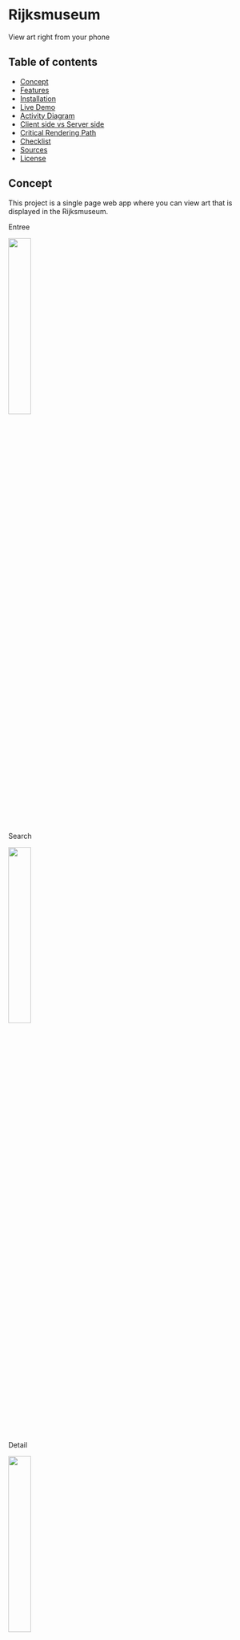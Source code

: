 # Rijksmuseum
View art right from your phone

## Table of contents
* [Concept](https://github.com/marloestacx/pwa-rijksmuseum#concept)
* [Features](https://github.com/marloestacx/pwa-rijksmuseum#features)
* [Installation](https://github.com/marloestacx/pwa-rijksmuseum#installation)
* [Live Demo](https://github.com/marloestacx/pwa-rijksmuseum#live-demo)
* [Activity Diagram](https://github.com/marloestacx/pwa-rijksmuseum#activity-diagram)
* [Client side vs Server side](https://github.com/marloestacx/pwa-rijksmuseum#client-side-vs-server-side-rendering)
* [Critical Rendering Path](https://github.com/marloestacx/pwa-rijksmuseum#critical-render-path-optimalisations)
* [Checklist](https://github.com/marloestacx/pwa-rijksmuseum#checklist)
* [Sources](https://github.com/marloestacx/pwa-rijksmuseum#sources)
* [License](https://github.com/marloestacx/pwa-rijksmuseum#license)

## Concept
This project is a single page web app where you can view art that is displayed in the Rijksmuseum. 

Entree

<img src="https://user-images.githubusercontent.com/24413936/161765927-e7f81802-90f0-405c-9865-b27e10b70aae.png" width="30%"> 


Search

<img src="https://user-images.githubusercontent.com/24413936/161765937-fe15230c-41ce-46be-81ba-3b35a5186891.png" width="30%"> 


Detail

<img src="https://user-images.githubusercontent.com/24413936/161736974-ecf4e9c4-092d-4277-b247-b2501a5c63e6.png" width="30%"> 


## Features
In the web app you can view the art. At the top is a search bar which you can search art with, you can search the art by name or the person who made it. When you click on the art you get a detail page with a description of the art and some extra information about the art. 

## Installation 
Clone this repository

```
https://github.com/marloestacx/pwa-rijksmuseum.git
```

Install the packages
```
npm install
```

Start the app
```
npm start
```

 ## Live Demo
The website can be viewd live on [https://pwa-rijksmuseum.herokuapp.com](https://pwa-rijksmuseum.herokuapp.com)

## Activity Diagram

![ad2](https://user-images.githubusercontent.com/24413936/161734829-20f088bb-0342-4bfc-b5c3-fb29df16afbe.png)

## Client side vs Server side


## Critical Rendering Path
I've implemented some optimalisations to make the app even faster and better. 

- Minify HTML and CSS 
- Use compression 
- Caching headers
- Don't use unnecessary code
- Use responsive images

I didn't use CSS font-display because I don't use an external font and don't use JavaScript on the client side since it's all server side now. 


## Checklist
- [x] Show art
- [x] Search art
- [x] Add search hash
- [x] Art detail page
- [ ] Sort alphabetical

## Sources
* [Rijksmsueum API](https://data.rijksmuseum.nl/object-metadata/api/)
* [Ejs](https://www.npmjs.com/package/ejs)
* [Compression](http://expressjs.com/en/resources/middleware/compression.html)
* [Caching headers](https://regbrain.com/article/cache-headers-express-js)

## License
Usage is provided under the [MIT License](https://github.com/marloestacx/rijksmuseum/blob/main/LICENSE). See LICENSE for the full details.

<!-- Add a link to your live demo in Github Pages 🌐-->

<!-- ☝️ replace this description with a description of your own work -->

<!-- replace the code in the /docs folder with your own, so you can showcase your work with GitHub Pages 🌍 -->

<!-- Add a nice poster image here at the end of the week, showing off your shiny frontend 📸 -->

<!-- Maybe a table of contents here? 📚 -->

<!-- How about a section that describes how to install this project? 🤓 -->

<!-- ...but how does one use this project? What are its features 🤔 -->

<!-- What external data source is featured in your project and what are its properties 🌠 -->

<!-- Maybe a checklist of done stuff and stuff still on your wishlist? ✅ -->

<!-- How about a license here? 📜 (or is it a licence?) 🤷 -->
